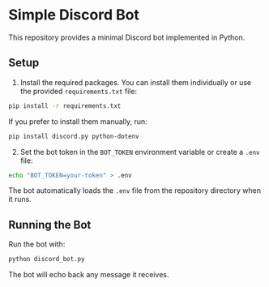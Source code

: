 # Simple Discord Bot

This repository provides a minimal Discord bot implemented in Python.

## Setup

1. Install the required packages. You can install them individually or use the
   provided `requirements.txt` file:

```bash
pip install -r requirements.txt
```

If you prefer to install them manually, run:

```bash
pip install discord.py python-dotenv
```

2. Set the bot token in the `BOT_TOKEN` environment variable or create a `.env` file:

```bash
echo "BOT_TOKEN=your-token" > .env
```

The bot automatically loads the `.env` file from the repository directory when it runs.

## Running the Bot

Run the bot with:

```bash
python discord_bot.py
```

The bot will echo back any message it receives.
